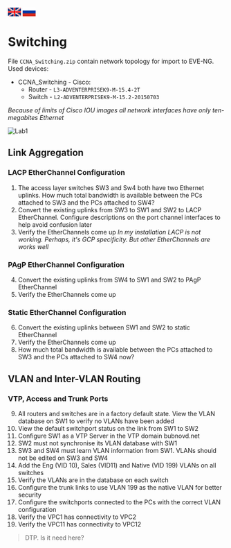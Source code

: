 [<img width=30 height=20 src="../../images/en.png">](README.en.md)  [<img width=30 height=20 src="../../images/ru.png">](README.md)
# Switching
File `CCNA_Switching.zip` contain network topology for import to EVE-NG.
Used devices:
- CCNA_Switching - Cisco:
  - Router - `L3-ADVENTERPRISEK9-M-15.4-2T`
  - Switch - `L2-ADVENTERPRISEK9-M-15.2-20150703`

*Because of limits of Cisco IOU images all network interfaces have only ten-megabites Ethernet*


![Lab1](https://github.com/devi1/Labs/blob/master/CCNA/Switching/lab1.png) 
## Link Aggregation
### LACP EtherChannel Configuration
1. The access layer switches SW3 and Sw4 both have two Ethernet uplinks. How much total bandwidth is available between the PCs attached to SW3 and the PCs attached to SW4?
2. Convert the existing uplinks from SW3 to SW1 and SW2 to LACP EtherChannel. Configure descriptions on the port channel interfaces to help avoid confusion later
3. Verify the EtherChannels come up *In my installation LACP is not working. Perhaps, it's GCP specificity. But other EtherChannels are works well*

### PAgP EtherChannel Configuration
4. Convert the existing uplinks from SW4 to SW1 and SW2 to PAgP EtherChannel
5. Verify the EtherChannels come up

### Static EtherChannel Configuration
6. Convert the existing uplinks between SW1 and SW2 to static EtherChannel
7. Verify the EtherChannels come up
8. How much total bandwidth is available between the PCs attached to SW3 and the PCs attached to SW4 now?

## VLAN and Inter-VLAN Routing
### VTP, Access and Trunk Ports
9. All routers and switches are in a factory default state. View the VLAN database on SW1 to verify no VLANs have been added 
10. View the default switchport status on the link from SW1 to SW2
11. Configure SW1 as a VTP Server in the VTP domain bubnovd.net
12. SW2 must not synchronise its VLAN database with SW1
13. SW3 and SW4 must learn VLAN information from SW1. VLANs should not be edited on SW3 and SW4
14. Add the Eng (VID 10), Sales (VID11) and Native (VID 199) VLANs on all switches
15. Verify the VLANs are in the database on each switch
16. Configure the trunk links to use VLAN 199 as the native VLAN for better security
17. Configure the switchports connected to the PCs with the correct VLAN configuration
18. Verify the VPC1 has connectivity to VPC2
19. Verify the VPC11 has connectivity to VPC12

>DTP. Is it need here?